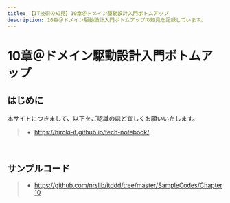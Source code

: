 ```yaml
---
title: 【IT技術の知見】10章＠ドメイン駆動設計入門ボトムアップ
description: 10章＠ドメイン駆動設計入門ボトムアップの知見を記録しています。
---
```


# 10章＠ドメイン駆動設計入門ボトムアップ

## はじめに

本サイトにつきまして、以下をご認識のほど宜しくお願いいたします。

> - https://hiroki-it.github.io/tech-notebook/

<br>

## サンプルコード

> - https://github.com/nrslib/itddd/tree/master/SampleCodes/Chapter10

<br>
